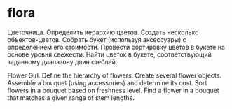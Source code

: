 # flora

Цветочница. Определить иерархию цветов. Создать несколько объектов-цветов. Собрать букет (используя аксессуары) с определением его стоимости. Провести сортировку цветов в букете на основе уровня свежести. Найти цветок в букете, соответствующий заданному диапазону длин стеблей.


Flower Girl. Define the hierarchy of flowers. Create several flower objects. Assemble a bouquet (using accessories) and determine its cost. Sort flowers in a bouquet based on freshness level. Find a flower in a bouquet that matches a given range of stem lengths.
